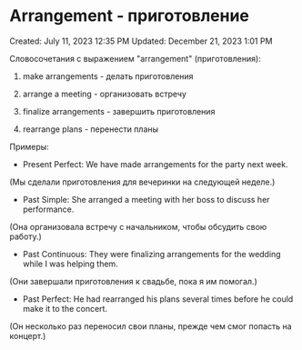 # Arrangement - приготовление

Created: July 11, 2023 12:35 PM
Updated: December 21, 2023 1:01 PM

Словосочетания с выражением "arrangement" (приготовления):

1. make arrangements - делать приготовления

2. arrange a meeting - организовать встречу

3. finalize arrangements - завершить приготовления

4. rearrange plans - перенести планы

Примеры:

- Present Perfect: We have made arrangements for the party next week.

(Мы сделали приготовления для вечеринки на следующей неделе.)

- Past Simple: She arranged a meeting with her boss to discuss her performance.

(Она организовала встречу с начальником, чтобы обсудить свою работу.)

- Past Continuous: They were finalizing arrangements for the wedding while I was helping them.

(Они завершали приготовления к свадьбе, пока я им помогал.)

- Past Perfect: He had rearranged his plans several times before he could make it to the concert.

(Он несколько раз переносил свои планы, прежде чем смог попасть на концерт.)